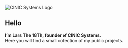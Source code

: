 ![CINIC Systems Logo](https://cinicsystems.github.io/img/ciniclogo6c.jpg)

## Hello

**I’m Lars The 18Th, founder of CINIC Systems.**<br>
Here you will find a small collection of my public projects.


<!---
Special
--->
